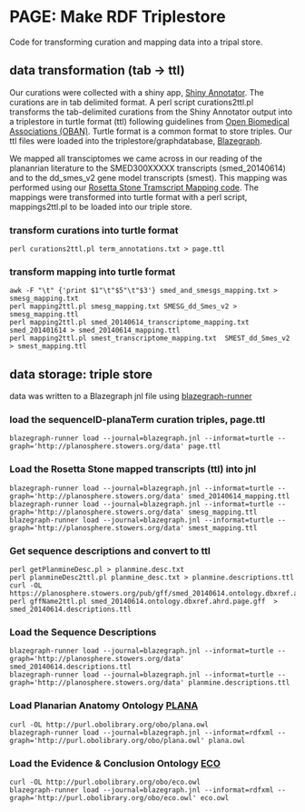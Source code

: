 # PAGE: Make RDF Triplestore
Code for transforming curation and mapping data into a tripal store.
## data transformation (tab -> ttl)

Our curations were collected with a shiny app, [Shiny Annotator](../curation/shiny_annotator). The curations are in tab delimited format. A perl script curations2ttl.pl transforms the tab-delimited curations from the Shiny Annotator output into a triplestore in turtle format (ttl) following guidelines from [Open Biomedical Associations (OBAN)](https://github.com/EBISPOT/OBAN). Turtle format is a common format to store triples. Our ttl files were loaded into the  triplestore/graphdatabase, [Blazegraph](https://github.com/blazegraph/database).

We mapped all transciptomes we came across in our reading of the plananrian literature to the SMED300XXXXX transcripts (smed_20140614) and to the dd_smes_v2 gene model transcripts (smest). This mapping was performed using our [Rosetta Stone Tramscript Mapping code](https://github.com/planosphere/RosettaStone). The mappings were transformed into turtle format with a perl script, mappings2ttl.pl to be loaded into our triple store.

### transform curations into turtle format
```
perl curations2ttl.pl term_annotations.txt > page.ttl 
```

### transform mapping into turtle format
```
awk -F "\t" {'print $1"\t"$5"\t"$3'} smed_and_smesgs_mapping.txt > smesg_mapping.txt
perl mapping2ttl.pl smesg_mapping.txt SMESG_dd_Smes_v2 > smesg_mapping.ttl
perl mapping2ttl.pl smed_20140614_transcriptome_mapping.txt smed_201401614 > smed_20140614_mapping.ttl
perl mapping2ttl.pl smest_transcriptome_mapping.txt  SMEST_dd_Smes_v2 > smest_mapping.ttl
```

## data storage: triple store
data was written to a Blazegraph jnl file using [blazegraph-runner](https://github.com/balhoff/blazegraph-runner)

### load the sequenceID-planaTerm curation triples, page.ttl
```
blazegraph-runner load --journal=blazegraph.jnl --informat=turtle --graph='http://planosphere.stowers.org/data' page.ttl
```

### Load the Rosetta Stone mapped transcripts (ttl) into jnl
```
blazegraph-runner load --journal=blazegraph.jnl --informat=turtle --graph='http://planosphere.stowers.org/data' smed_20140614_mapping.ttl
blazegraph-runner load --journal=blazegraph.jnl --informat=turtle --graph='http://planosphere.stowers.org/data' smesg_mapping.ttl
blazegraph-runner load --journal=blazegraph.jnl --informat=turtle --graph='http://planosphere.stowers.org/data' smest_mapping.ttl
```

### Get sequence descriptions and convert to ttl
```
perl getPlanmineDesc.pl > planmine.desc.txt
perl planmineDesc2ttl.pl planmine_desc.txt > planmine.descriptions.ttl
curl -OL https://planosphere.stowers.org/pub/gff/smed_20140614.ontology.dbxref.ahrd.page.gff
perl gffName2ttl.pl smed_20140614.ontology.dbxref.ahrd.page.gff  > smed_20140614.descriptions.ttl
```

### Load the Sequence Descriptions
```
blazegraph-runner load --journal=blazegraph.jnl --informat=turtle --graph='http://planosphere.stowers.org/data' smed_20140614.descriptions.ttl
blazegraph-runner load --journal=blazegraph.jnl --informat=turtle --graph='http://planosphere.stowers.org/data' planmine.descriptions.ttl
```

### Load Planarian Anatomy Ontology [PLANA](https://www.ebi.ac.uk/ols/ontologies/plana)
```
curl -OL http://purl.obolibrary.org/obo/plana.owl
blazegraph-runner load --journal=blazegraph.jnl --informat=rdfxml --graph='http://purl.obolibrary.org/obo/plana.owl' plana.owl
```

### Load the Evidence & Conclusion Ontology [ECO](https://www.ebi.ac.uk/ols/ontologies/eco)
```
curl -OL http://purl.obolibrary.org/obo/eco.owl
blazegraph-runner load --journal=blazegraph.jnl --informat=rdfxml --graph='http://purl.obolibrary.org/obo/eco.owl' eco.owl
```
